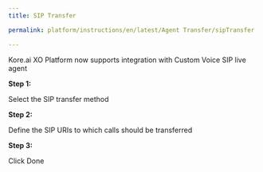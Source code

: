 ```yaml
---
title: SIP Transfer

permalink: platform/instructions/en/latest/Agent Transfer/sipTransfer

---
```

Kore.ai XO Platform now supports integration with Custom Voice SIP live agent

<base target="_blank">

<container>
  
**Step 1:**
 
 Select the SIP transfer method

</container>

<container>
  
**Step 2:**
 
 Define the SIP URIs to which calls should be transferred

</container>

<container>
  
**Step 3:**
 
 Click Done

</container>
